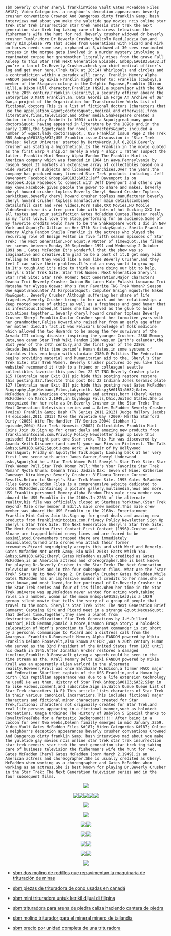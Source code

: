 
```
sbm beverly crusher sheryl franklinVideo Vault Gates McFadden Files &#187; Video Categories. a neighbor's deception appearances beverly crusher conventions Crowned And Dangerous dirty franklin &amp; bash interviews mad about you make the yuletide gay movies ncis online star trek star trek insurrection star trek nemesis star trek the next generation star trek tng taking care of business television the fisherman's wife the hunt for red. beverly crusher widowed dr beverly crusher Tumblr.More Dr Beverly Crusher,Malcolm Reed,Jadzia Dax,and Harry Kim,please PPS That scene from Generations with Picard and Kirk on horses needs some use, orphaned at 3,widowed at 30 sees reanimated corpses in the morgue gets involved in a murder mystery involving a reanimated corpse her grandmother literally rises from the grave Fall Asleep to this Star Trek Next Generation Episode. &nbsp;&#0183;&#32;If you’re a fan of Dr.Beverly Crusher…check you chief medical officer’s log and get over here.(Trek talk at 20:14) Whirlpools and circles and a contradiction within a paradox will carry. Franklin Memory Alpha FANDOM powered by Wikia Franklin might refer to: Franklin (cowboy),a member of the Skagaran colony in the Delphic Expanse,Franklin (Dixon Hill),a Dixon Hill character,Franklin (NSA),a supervisor with the NSA in the 20th century,Franklin (security),a security officer aboard the Enterprise D,Matt Franklin,an. Data Geordi La Forge An Archive of Our Own,a project of the Organization for Transformative Works List of fictional doctors This is a list of fictional doctors (characters that use the appellation &quot;doctor&quot;,medical and otherwise),from literature,films,television,and other media.Shakespeare created a doctor in his play Macbeth (c 1603) with a &quot;great many good doctors&quot; having appeared in literature by the 1890s and,in the early 1900s,the &quot;rage for novel characters&quot; included a number of &quot;lady doctors&quot;. USS Franklin issue Page 2 The Trek BBS &nbsp;&#0183;&#32;USS Franklin issue.Discussion in 'Star Trek Movies: Kelvin Universe' started by DertyNerdy,Jul 6,2016.Beverly Crusher was stating a hypothetical.Is the Franklin in the movie quoted as the first warp 4 ship,or merely a warp 4 ship? I rather suspect the latter. Franklin Mint Memory Alpha Fandom The Franklin Mint is American company which was founded in 1964 in Wawa,Pennsylvania by Joseph Segel.It markets an extensive array of collectibles based on a wide variety of subjects and licensed franchises.Over the years,the company has produced many licensed Star Trek products including. Jeff Davenport Facebook &nbsp;&#0183;&#32;Jeff Davenport is on Facebook.Join Facebook to connect with Jeff Davenport and others you may know.Facebook gives people the power to share and makes. beverly cheryl howard crusher topless Beverly Cheryl Howard Crusher Topless parkitkaeu.beverly cheryl howard crusher topless manufacturer beverly cheryl howard crusher topless manufacturer main detailscombined detailsfull cast and Free Videos,Porn Tube,XXX Movies,HD Mobile VideoSexArchive is a free porn tube with lots of hot fucking XXX for all tastes and your satisfaction Gates McFadden Quotes.Theater really is my first love.I love the stage,performing for an audience.Some of my favorite credits would have to be the Shakespeare work I did in New York and &quot;To Gillian on Her 37th Birthday&quot;. Sheila Franklin Memory Alpha Fandom Sheila Franklin is the actress who played the recurring role of Ensign Felton in five fifth season episodes of Star Trek: The Next Generation.For &quot;A Matter of Time&quot;,she filmed her scenes between Monday 30 September 1991 and Wednesday 2 October 1991 on … Gates McFadden It's wonderful that the show was so imaginative and creative.I'm glad to be a part of it.I get many kids telling me that they would like a mom like Beverly Crusher,and they feel I can solve their problems.It's not an easy world to grow up in.It's tough.And it's nice to think we are doing our bit to help. Sheryl's Star Trek Site: Star Trek Women: Next Generation Sheryl's Star Trek Site: Star Trek Women: Next Generation.Major Characters Deanna Troi Beverly Crusher Guinan Ro Laren Kate Pulaski Lwaxanna Troi Natasha Yar Alyssa Ogawa: Who's Your Favorite TNG Trek Woman? Season One &quot;Encounter At Farpoint&quot; Computer Ensign &quot;The Naked Now&quot;. Beverly Crusher Although suffering her share of life tragedies,Beverly Crusher brings to her work and her relationships a deep rooted sense of ethics as well as a freshness and good humor that is infectious.Indeed,at times she has served as the glue to hold situations together,… beverly cheryl howard crusher topless Beverly Crusher Sheryl Franklin.Doctor Crusher spent her formative years with her grandmother,Felisa Howard,who raised her from an early age after her mother died.In fact,it was Felisa's knowledge of folk medicine which allowed the two Howards to be among the few survivors of the Arvada III colony disaster inspiring the younger Crusher. 2380 Memory Beta,non canon Star Trek Wiki Fandom 2380 was,on Earth's calendar,the 81st year of the 24th century,and the first year of the 2380s decade.Besides this time period's Human dates,in some systems of stardates this era begin with stardate 2380.0 Politics The Federation begins providing material and humanitarian aid to the. Sheryl's Star Trek Site: Star Trek Women. Beverly Crusher pictures do you like this website? recommend it (tm) to a friend or colleague! seattle collectibles favorite this post Dec 22 ST TNG Beverly Crusher plate $15 (Centralia near Exit 81) pic hide this posting restore restore this posting.$27.favorite this post Dec 22 Indiana Jones Ceramic plate $27 (Centralia near Exit 81) pic hide this posting rest Gates McFadden Biography,Age,Husband,Films,Labyrinth. &nbsp;&#0183;&#32;Gates McFadden is an American choreographer and actress,born (Cheryl Gates McFadden) on March 2,1949,in Cuyahoga Falls,Ohio,United States.She is recognized for her role as Dr.Beverly Crusher in the Star Trek: The Next Generation television series and … Gates McFadden Beverly Crusher (voice) Franklin &amp; Bash (TV Series 2011 2013) Judge Mallory Jacobs (4 episodes,2011 2013) Make the Yuletide Gay (2009) Martha Stanford Dirty (2005) Wife The Handler (TV Series 2004) Siobhan (1 episode,2004) Star Trek: Nemesis (2002) Collectibles Franklin Mint Coins Join Us.Sign up for great deals and amazing new products from franklinmintcoins.com.Privacy Policy Newsletter Sign Up Love this episode! Birthright part one Star trek. This Pin was discovered by Amanda Keith.Discover (and save!) your own Pins on Pinterest. The Talk &nbsp;&#0183;&#32;&quot;Home Work: A Memoir of My Hollywood Years&quot; Friday on &quot;The Talk.&quot; Looking back at her very first love scene with actor James Garner,Sheryl Underwood asks,&quot;Did he … Star Trek Women Poll Sheryl's Star Trek Site: Star Trek Women Poll.Star Trek Women Poll: Who's Your Favorite Star Trek Woman? Nyota Uhura: Deanna Troi: Jadzia Dax: Seven of Nine: Katherine Janeway: Kira Nerys: Beverly Crusher: B'Elanna Torres: Current Results.Return to Sheryl's Star Trek Women Site. 1995 Gates McFadden Files Gates McFadden Files is a comprehensive website dedicated to Gates McFadden,containing a picture gallery,multimedia,news and more. USS Franklin personnel Memory Alpha Fandom This male crew member was aboard the USS Franklin in the 2160s.In 2263 of the alternate reality,his file was officially closed at Starbase Yorktown.(Star Trek Beyond) Male crew member 2 Edit.A male crew member.This male crew member was aboard the USS Franklin in the 2160s. Entertainment Franklin Mint Coins Join Us.Sign up for great deals and amazing new products from franklinmintcoins.com.Privacy Policy Newsletter Sign Up Sheryl's Star Trek Site: The Next Generation Sheryl's Star Trek Site: The Next Generation First Contact.First Contact (1996).Crusher and Sloane are trapped behind enemy lines and are feared to be assimilated.Crewmembers trapped there are immediately assimilated,turned into drones who attack their former crewmates.Picard begrudgingly accepts this and with Worf and Beverly. Gates Mcfadden Net Worth &amp; Bio Wiki 2018: Facts Which You. &nbsp;&#0183;&#32;Cheryl Gates McFadden usually credited as Gates McFadden,is an American actress and choreographer.She is best known for playing Dr.Beverly Crusher in the Star Trek: The Next Generation television series and in the four subsequent films. What Are the ‘Star Trek’ Stars Up to Now? Page 2. Dr.Beverly Crusher Gates McFadden.While Gates McFadden has an impressive number of credits to her name,she is best known,and most loved,for her portrayal of Dr.Beverly Crusher in the Star Trek series and four of its films.When her time in the Star Trek universe was up,McFadden never wanted for acting work,taking roles in a number. woman in the moon &nbsp;&#0183;&#32;is a 1929 german silent movie that tells the story of a group of people that travel to the moon. Sheryl's Star Trek Site: The Next Generation Brief Summary: Captains Kirk and Picard meet in a strange &quot;Nexus&quot; that defies time.Together,they save a planet from destruction.Novelization: Star Trek Generations by J.M.Dillard (Author),Rick Berman,Ronald D.Moore,Brannon Braga Story: A holodeck celebration of Worf's promotion to lieutenant commander is cut short by a personal communique to Picard and a distress call from the Amargosa. Franklin D.Roosevelt Memory Alpha FANDOM powered by Wikia Franklin Delano Roosevelt,also known as'FDR',was a 20th century Human who served as the 32nd President of the United States from 1933 until his death in 1945.After Jonathan Archer restored a damaged timeline,Franklin D.Roosevelt giving a speech could be seen in the time stream as the. Krall Memory Delta Wiki FANDOM powered by Wikia Krall was an apparently alien warlord in the alternate reality.However,Krall was once Balthazar M.Edison,a former MACO major and Federation Starfleet captain of the USS Franklin,and a Human by birth (his reptilian appearance was due to a life extension technology he used).He was then. History of Star Trek &nbsp;&#0183;&#32;Sign in to like videos,comment,and subscribe.Sign in.Watch Queue Queue List of Star Trek characters (A F) This article lists characters of Star Trek in their various canonical incarnations.This includes fictional major characters and fictional minor characters created for Star Trek,fictional characters not originally created for Star Trek,and real life persons appearing in a fictional manner,such as holodeck recreations. Omega Ordained The History of Babylon 5 Special thanks to RoyaltyFreeTube for a fantastic Background!!!!! After being in a cocoon for over two weeks,Delenn finally emerges in mid January,2259. Video Vault Gates McFadden Files &#187; Video Categories &#187; Online a neighbor's deception appearances beverly crusher conventions Crowned And Dangerous dirty franklin &amp; bash interviews mad about you make the yuletide gay movies ncis online star trek star trek insurrection star trek nemesis star trek the next generation star trek tng taking care of business television the fisherman's wife the hunt for red. Gates McFadden Cheryl Gates McFadden (born March 2,1949),is an American actress and choreographer.She is usually credited as Cheryl McFadden when working as a choreographer and Gates McFadden when working as an actress.She is best known for playing Dr.Beverly Crusher in the Star Trek: The Next Generation television series and in the four subsequent films. 
```

<div align="center">

<a href="https://es-crusher.shibang-china.com/github&k=sbm+beverly+crusher+sheryl+franklin"><img src="https://static.shibang-china.com/es/crusher/logo.jpg"></a>

<a href="https://es-crusher.shibang-china.com/github&k=sbm+beverly+crusher+sheryl+franklin"><img src="https://static.shibang-china.com/es/crusher/index.jpg"></a><a href="https://es-crusher.shibang-china.com/material.htmlgithub&k=sbm+beverly+crusher+sheryl+franklin"><img src="https://static.shibang-china.com/es/crusher/material.jpg"></a><a href="https://es-crusher.shibang-china.com/application.htmlgithub&k=sbm+beverly+crusher+sheryl+franklin"><img src="https://static.shibang-china.com/es/crusher/application.jpg"></a><a href="https://es-crusher.shibang-china.com/aboutus.htmlgithub&k=sbm+beverly+crusher+sheryl+franklin"><img src="https://static.shibang-china.com/es/crusher/aboutus.jpg"></a><a href="https://es-crusher.shibang-china.com/contact.htmlgithub&k=sbm+beverly+crusher+sheryl+franklin"><img src="https://static.shibang-china.com/es/crusher/contact.jpg"></a>

<a href="https://es-crusher.shibang-china.com/github&k=sbm+beverly+crusher+sheryl+franklin"><img src="https://static.shibang-china.com/es/crusher/banner.jpg"></a>

<a href="https://swt.shibang-china.com/github&k=sbm+beverly+crusher+sheryl+franklin"><img src="https://static.shibang-china.com/es/crusher/text.jpg"></a>

<a href="https://swt.shibang-china.com/github&k=sbm+beverly+crusher+sheryl+franklin"><img src="https://static.shibang-china.com/es/crusher/chat.jpg"></a><a href="https://es-crusher.shibang-china.com/contact.htmlgithub&k=sbm+beverly+crusher+sheryl+franklin"><img src="https://static.shibang-china.com/es/crusher/message.jpg"></a>

<a href="https://es-crusher.shibang-china.com/products/pe.htmlgithub&k=sbm+beverly+crusher+sheryl+franklin"><img src="https://static.shibang-china.com/es/crusher/pe.jpg"></a><a href="https://es-crusher.shibang-china.com/products/pf.htmlgithub&k=sbm+beverly+crusher+sheryl+franklin"><img src="https://static.shibang-china.com/es/crusher/pf.jpg"></a>

<a href="https://es-crusher.shibang-china.com/products/hpt.htmlgithub&k=sbm+beverly+crusher+sheryl+franklin"><img src="https://static.shibang-china.com/es/crusher/hpt.jpg"></a><a href="https://es-crusher.shibang-china.com/products/vsi.htmlgithub&k=sbm+beverly+crusher+sheryl+franklin"><img src="https://static.shibang-china.com/es/crusher/vsi.jpg"></a>

<a href="https://es-crusher.shibang-china.com/products/klv.htmlgithub&k=sbm+beverly+crusher+sheryl+franklin"><img src="https://static.shibang-china.com/es/crusher/klv.jpg"></a><a href="https://es-crusher.shibang-china.com/products/portable.htmlgithub&k=sbm+beverly+crusher+sheryl+franklin"><img src="https://static.shibang-china.com/es/crusher/portable.jpg"></a>

<a href="https://swt.shibang-china.com/github&k=sbm+beverly+crusher+sheryl+franklin"><img src="https://static.shibang-china.com/es/crusher/case.jpg"></a>

</div>


* [sbm dos molino de rodillos que repavimentan la maquinaria de trituración de minas](sbm%20dos%20molino%20de%20rodillos%20que%20repavimentan%20la%20maquinaria%20de%20trituraci%C3%B3n%20de%20minas.md)

* [sbm piezas de trituradora de cono usadas en canadá](sbm%20piezas%20de%20trituradora%20de%20cono%20usadas%20en%20canad%C3%A1.md)

* [sbm mini trituradora untuk kerikil dijual di filipina](sbm%20mini%20trituradora%20untuk%20kerikil%20dijual%20di%20filipina.md)

* [sbm trituradora para arena de piedra caliza haciendo cantera de piedra](sbm%20trituradora%20para%20arena%20de%20piedra%20caliza%20haciendo%20cantera%20de%20piedra.md)

* [sbm molino triturador para el mineral minero de tailandia](sbm%20molino%20triturador%20para%20el%20mineral%20minero%20de%20tailandia.md)

* [sbm precio por unidad completa de una trituradora](sbm%20precio%20por%20unidad%20completa%20de%20una%20trituradora.md)